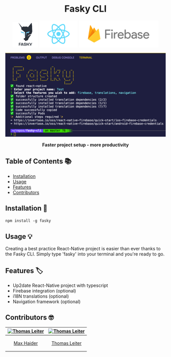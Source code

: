 <h1 align="center"> Fasky CLI </h1>

<p align="center">
    <img alt="GitPoint" title="GitPoint" src="./assets/fasky.png" width="80">
    <img alt="GitPoint" title="GitPoint" src="./assets/react_native.png" width="120">
    <img alt="GitPoint" title="GitPoint" src="./assets/firebase.png" width="250">
</p>

<p align="center">
    <img alt="showcase" src="./assets/cli.png" width="700">
</p>

<div align="center">
  <strong>Faster project setup - more productivity</strong> 
</div>
<div align="center">
</div>

## Table of Contents 📚

- [Installation](#introduction)
- [Usage](#usage)
- [Features](#features)
- [Contributors](#Contributors-)

## Installation 🔧

`npm install -g fasky`

## Usage 💡

Creating a best practice React-Native project is easier than ever thanks to the Fasky CLI. Simply type 'fasky' into your terminal and you're ready to go.

## Features 🏷

- Up2date React-Native project with typescript
- Firebase integration (optional)
- i18N translations (optional)
- Navigation framework (optional)

## Contributors 🤓

| [<img alt="Thomas Leiter" src="https://avatars3.githubusercontent.com/u/20393156?s=400&u=ae0a43de5d81d58a698abffe4e2ede024f2b6700&v=4" width="117">](https://github.com/tomLadder) | [<img alt="Thomas Leiter" src="https://avatars2.githubusercontent.com/u/11005451?s=460&v=4" width="117">](https://github.com/sutefan1) |
| ---------------------------------------------------------------------------------------------------------------------------------------------------------------------------------- | -------------------------------------------------------------------------------------------------------------------------------------- |
| <p align="center">[Max Haider](https://github.com/MaxHaider) </p>                                                                                                                  | <p align="center">[Thomas Leiter](https://github.com/tomLadder) </p>                                                                   | <p align="center">[Stefan Papst](https://github.com/sutefan1) </p> |
